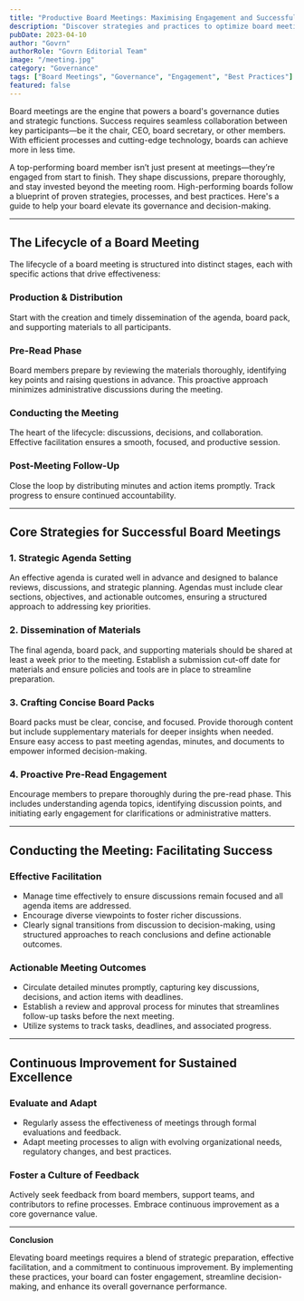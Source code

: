 ```yaml
---
title: "Productive Board Meetings: Maximising Engagement and Successful Outcomes"
description: "Discover strategies and practices to optimize board meetings, from agenda setting to actionable outcomes, ensuring seamless collaboration and informed decision-making."
pubDate: 2023-04-10
author: "Govrn"
authorRole: "Govrn Editorial Team"
image: "/meeting.jpg"
category: "Governance"
tags: ["Board Meetings", "Governance", "Engagement", "Best Practices"]
featured: false
---
```


Board meetings are the engine that powers a board's governance duties and strategic functions. Success requires seamless collaboration between key participants—be it the chair, CEO, board secretary, or other members. With efficient processes and cutting-edge technology, boards can achieve more in less time.

A top-performing board member isn’t just present at meetings—they’re engaged from start to finish. They shape discussions, prepare thoroughly, and stay invested beyond the meeting room. High-performing boards follow a blueprint of proven strategies, processes, and best practices. Here's a guide to help your board elevate its governance and decision-making.

---

## **The Lifecycle of a Board Meeting**

The lifecycle of a board meeting is structured into distinct stages, each with specific actions that drive effectiveness:

### **Production & Distribution**  
Start with the creation and timely dissemination of the agenda, board pack, and supporting materials to all participants.  

### **Pre-Read Phase**  
Board members prepare by reviewing the materials thoroughly, identifying key points and raising questions in advance. This proactive approach minimizes administrative discussions during the meeting.

### **Conducting the Meeting**  
The heart of the lifecycle: discussions, decisions, and collaboration. Effective facilitation ensures a smooth, focused, and productive session.  

### **Post-Meeting Follow-Up**  
Close the loop by distributing minutes and action items promptly. Track progress to ensure continued accountability.

---

## **Core Strategies for Successful Board Meetings**

### **1. Strategic Agenda Setting**
An effective agenda is curated well in advance and designed to balance reviews, discussions, and strategic planning. Agendas must include clear sections, objectives, and actionable outcomes, ensuring a structured approach to addressing key priorities.

### **2. Dissemination of Materials**
The final agenda, board pack, and supporting materials should be shared at least a week prior to the meeting. Establish a submission cut-off date for materials and ensure policies and tools are in place to streamline preparation.  

### **3. Crafting Concise Board Packs**
Board packs must be clear, concise, and focused. Provide thorough content but include supplementary materials for deeper insights when needed. Ensure easy access to past meeting agendas, minutes, and documents to empower informed decision-making.

### **4. Proactive Pre-Read Engagement**
Encourage members to prepare thoroughly during the pre-read phase. This includes understanding agenda topics, identifying discussion points, and initiating early engagement for clarifications or administrative matters.  

---

## **Conducting the Meeting: Facilitating Success**

### **Effective Facilitation**
- Manage time effectively to ensure discussions remain focused and all agenda items are addressed.  
- Encourage diverse viewpoints to foster richer discussions.  
- Clearly signal transitions from discussion to decision-making, using structured approaches to reach conclusions and define actionable outcomes.  

### **Actionable Meeting Outcomes**
- Circulate detailed minutes promptly, capturing key discussions, decisions, and action items with deadlines.  
- Establish a review and approval process for minutes that streamlines follow-up tasks before the next meeting.  
- Utilize systems to track tasks, deadlines, and associated progress.  

---

## **Continuous Improvement for Sustained Excellence**

### **Evaluate and Adapt**
- Regularly assess the effectiveness of meetings through formal evaluations and feedback.  
- Adapt meeting processes to align with evolving organizational needs, regulatory changes, and best practices.  

### **Foster a Culture of Feedback**
Actively seek feedback from board members, support teams, and contributors to refine processes. Embrace continuous improvement as a core governance value.

---

**Conclusion**  

Elevating board meetings requires a blend of strategic preparation, effective facilitation, and a commitment to continuous improvement. By implementing these practices, your board can foster engagement, streamline decision-making, and enhance its overall governance performance.  